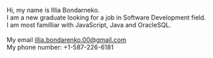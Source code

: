 Hi, my name is Illia Bondarneko. <br />
I am a new graduate looking for a job in Software Development field.<br />
I am most familliar with JavaScript, Java and OracleSQL.<br />
<br />
My email [illia.bondarenko.00@gmail.com](mailto:illia.bondarenko.00@gmail.com)<br />
My phone number: +1-587-226-6181
